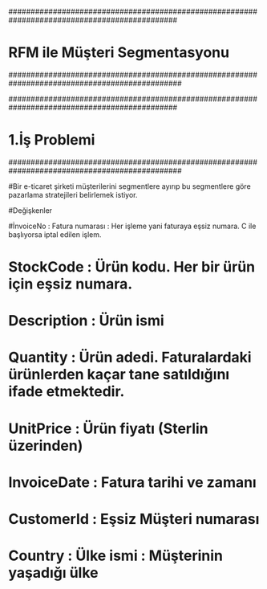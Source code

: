 ##############################################################################################
# RFM ile Müşteri Segmentasyonu
###############################################################################################

##############################################################################################
# 1.İş Problemi
###############################################################################################

#Bir e-ticaret şirketi müşterilerini segmentlere ayırıp bu segmentlere göre pazarlama stratejileri belirlemek istiyor.

#Değişkenler

#İnvoiceNo : Fatura numarası : Her işleme yani faturaya eşsiz numara. C ile başlıyorsa iptal edilen işlem.
# StockCode : Ürün kodu. Her bir ürün için eşsiz numara.
# Description : Ürün ismi
# Quantity : Ürün adedi. Faturalardaki ürünlerden kaçar tane satıldığını ifade etmektedir.
# UnitPrice :  Ürün fiyatı (Sterlin üzerinden)
# InvoiceDate :  Fatura tarihi ve zamanı
# CustomerId : Eşsiz Müşteri numarası
# Country : Ülke ismi : Müşterinin yaşadığı ülke
